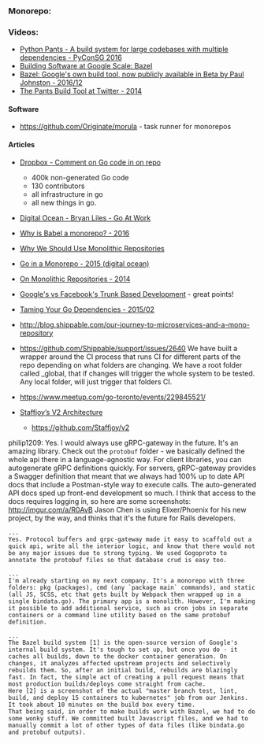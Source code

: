 ### Monorepo:



### Videos:
  - [Python Pants - A build system for large codebases with multiple dependencies - PyConSG 2016](https://www.youtube.com/watch?v=Q6sLN8rqkDE&t=1s)
  - [Building Software at Google Scale: Bazel](https://www.youtube.com/watch?v=6GCDfoAOKIY)
  - [Bazel: Google's own build tool, now publicly available in Beta by Paul Johnston - 2016/12](https://www.youtube.com/watch?v=G-4jqDgILCM)
  - [The Pants Build Tool at Twitter - 2014](https://www.youtube.com/watch?v=j_4CVpOIWsE)


#### Software
  - https://github.com/Originate/morula - task runner for monorepos


#### Articles

  - [Dropbox - Comment on Go code in on repo](https://youtu.be/JOx9enktnUM?t=1113)
    - 400k non-generated Go code
    - 130 contributors
    - all infrastructure in go
    - all new things in go.


  - [Digital Ocean - Bryan Liles - Go At Work](https://youtu.be/Kx0nUrTItR0?t=958)


  - [Why is Babel a monorepo? - 2016](https://github.com/babel/babel/blob/master/doc/design/monorepo.md)
  - [Why We Should Use Monolithic Repositories](https://gist.github.com/arschles/5d7ba90495eb50fa04fc)
  - [Go in a Monorepo - 2015 (digital ocean)](https://blog.gopheracademy.com/advent-2015/go-in-a-monorepo/)
  - [On Monolithic Repositories - 2014](http://gregoryszorc.com/blog/2014/09/09/on-monolithic-repositories/)
  - [Google's vs Facebook's Trunk Based Development](http://paulhammant.com/2014/01/08/googles-vs-facebooks-trunk-based-development/) - great points!
  - [Taming Your Go Dependencies - 2015/02](https://www.digitalocean.com/company/blog/taming-your-go-dependencies/)
  - http://blog.shippable.com/our-journey-to-microservices-and-a-mono-repository
  - https://github.com/Shippable/support/issues/2640
    We have built a wrapper around the CI process that runs CI for different parts of the repo depending on what folders are changing.
    We have a root folder called _global, that if changes will trigger the whole system to be tested.
    Any local folder, will just trigger that folders CI.
  - https://www.meetup.com/go-toronto/events/229845521/

  - [Staffjoy’s V2 Architecture](https://blog.staffjoy.com/staffjoys-v2-architecture-9d2fcb4015fd#.z8fydno1x)
    - https://github.com/Staffjoy/v2

  philip1209:
    Yes. I would always use gRPC-gateway in the future. It's an amazing library. Check out the `protobuf` folder - we basically defined the whole api there in a language-agnostic way. For client libraries, you can autogenerate gRPC definitions quickly. For servers, gRPC-gateway provides a Swagger definition that meant that we always had 100% up to date API docs that include a Postman-style way to execute calls. The auto-generated API docs sped up front-end development so much.
    I think that access to the docs requires logging in, so here are some screenshots: http://imgur.com/a/R0AvB
    Jason Chen is using Elixer/Phoenix for his new project, by the way, and thinks that it's the future for Rails developers.

    ...
    Yes. Protocol buffers and grpc-gateway made it easy to scaffold out a quick api, write all the interior logic, and know that there would not be any major issues due to strong typing. We used Gogoproto to annotate the protobuf files so that database crud is easy too.

    ...
    I'm already starting on my next company. It's a monorepo with three folders: pkg (packages), cmd (any `package main` commands), and static (all JS, SCSS, etc that gets built by Webpack then wrapped up in a single bindata.go). The primary app is a monolith. However, I'm making it possible to add additional service, such as cron jobs in separate containers or a command line utility based on the same protobuf definition.

    ...
    The Bazel build system [1] is the open-source version of Google's internal build system. It's tough to set up, but once you do - it caches all builds, down to the docker container generation. On changes, it analyzes affected upstream projects and selectively rebuilds them. So, after an initial build, rebuilds are blazingly fast. In fact, the simple act of creating a pull request means that most production builds/deploys come straight from cache.
    Here [2] is a screenshot of the actual "master branch test, lint, build, and deploy 15 containers to kubernetes" job from our Jenkins. It took about 10 minutes on the build box every time.
    That being said, in order to make builds work with Bazel, we had to do some wonky stuff. We committed built Javascript files, and we had to manually commit a lot of other types of data files (like bindata.go and protobuf outputs).
